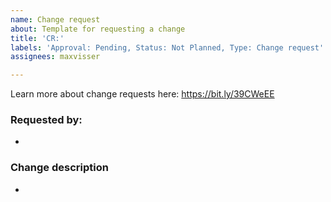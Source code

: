 ```yaml
---
name: Change request
about: Template for requesting a change
title: 'CR:'
labels: 'Approval: Pending, Status: Not Planned, Type: Change request'
assignees: maxvisser

---
```


Learn more about change requests here: https://bit.ly/39CWeEE

### Requested by:
-

### Change description
-

